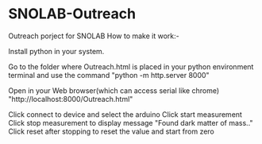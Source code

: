 # SNOLAB-Outreach
Outreach porject for SNOLAB
How to make it work:-

Install python in your system.

Go to the folder where Outreach.html is placed in your python environment terminal and use the command
"python -m http.server 8000"

Open in your Web browser(which can access serial like chrome)
"http://localhost:8000/Outreach.html"

Click connect to device and select the arduino
Click start measurement
Click stop measurement to display message "Found dark matter of mass.."
Click reset after stopping to reset the value and start from zero
